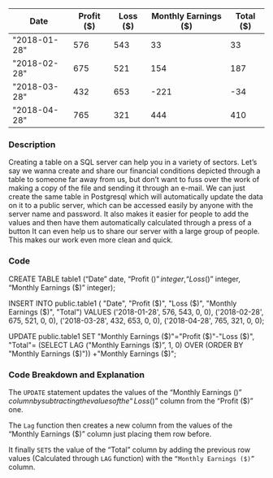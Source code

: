 |Date|Profit ($)|Loss ($)|Monthly Earnings ($)|Total ($)|
|----|----------|--------|--------------------|---------|
|"2018-01-28"|576|543|33|33|
|"2018-02-28"|675|521|154|187|
|"2018-03-28"|432|653|-221|-34|
|"2018-04-28"|765|321|444|410|


### Description
Creating a table on a SQL server can help you in a variety of sectors.
Let’s say we wanna create and share our financial conditions depicted through a table to someone far away from us, but don’t want to fuss over the work of making a copy of the file and sending it through an e-mail. We can just create the same table in Postgresql which will automatically update the data on it to a public server, which can be accessed easily by anyone with the server name and password.
It also makes it easier for people to add the values and then have them automatically calculated through a press of a button
It can even help us to share our server with a large group of people. This makes our work even more clean and quick.

### Code
CREATE TABLE table1 (“Date” date, “Profit ($)” integer, “Loss ($)” integer, “Monthly Earnings ($)” integer);

INSERT INTO public.table1 (
	"Date", "Profit ($)", "Loss ($)", "Monthly Earnings ($)", "Total")
	VALUES ('2018-01-28', 576, 543, 0, 0),
     ('2018-02-28', 675, 521, 0, 0),
     ('2018-03-28', 432, 653, 0, 0), 
     ('2018-04-28', 765, 321, 0, 0);

UPDATE public.table1
	SET "Monthly Earnings ($)"="Profit ($)"-"Loss ($)", 
"Total"= (SELECT LAG ("Monthly Earnings ($)”, 1, 0) OVER (ORDER BY "Monthly Earnings ($)")) +"Monthly Earnings ($)";


### Code Breakdown and Explanation
The `UPDATE` statement updates the values of the “Monthly Earnings ($)” column by subtracting the values of the “Loss ($)” column from the “Profit ($)” one.

The `Lag` function then creates a new column from the values of the “Monthly Earnings ($)” column just placing them row before.

It finally `SETS` the value of the “Total” column by adding the previous row values (Calculated through `LAG` function) with the `“Monthly Earnings ($)”` column.
